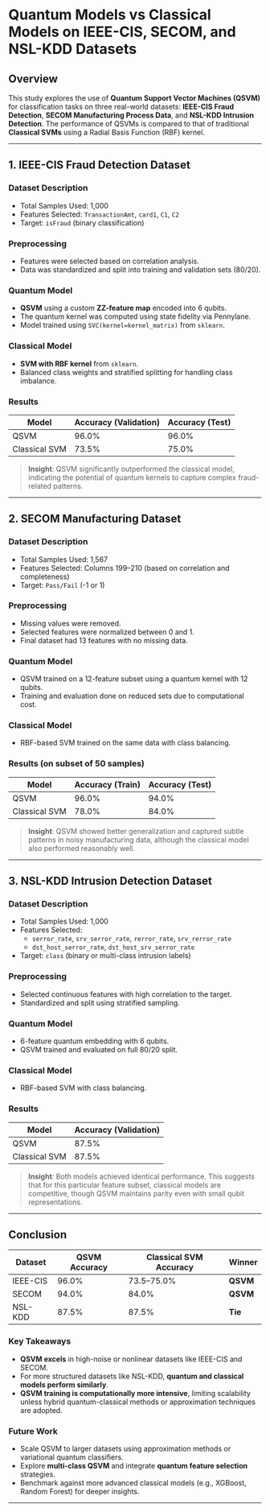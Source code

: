 # Quantum Models vs Classical Models on IEEE-CIS, SECOM, and NSL-KDD Datasets

## Overview

This study explores the use of **Quantum Support Vector Machines (QSVM)** for classification tasks on three real-world datasets: **IEEE-CIS Fraud Detection**, **SECOM Manufacturing Process Data**, and **NSL-KDD Intrusion Detection**. The performance of QSVMs is compared to that of traditional **Classical SVMs** using a Radial Basis Function (RBF) kernel.

---

## 1. IEEE-CIS Fraud Detection Dataset

### Dataset Description

- Total Samples Used: 1,000
- Features Selected: `TransactionAmt`, `card1`, `C1`, `C2`
- Target: `isFraud` (binary classification)

### Preprocessing

- Features were selected based on correlation analysis.
- Data was standardized and split into training and validation sets (80/20).

### Quantum Model

- **QSVM** using a custom **ZZ-feature map** encoded into 6 qubits.
- The quantum kernel was computed using state fidelity via Pennylane.
- Model trained using `SVC(kernel=kernel_matrix)` from `sklearn`.

### Classical Model

- **SVM with RBF kernel** from `sklearn`.
- Balanced class weights and stratified splitting for handling class imbalance.

### Results

| Model       | Accuracy (Validation) | Accuracy (Test) |
|-------------|------------------------|------------------|
| QSVM        | 96.0%                  | 96.0%            |
| Classical SVM | 73.5%                | 75.0%            |

> **Insight**: QSVM significantly outperformed the classical model, indicating the potential of quantum kernels to capture complex fraud-related patterns.

---

## 2. SECOM Manufacturing Dataset

### Dataset Description

- Total Samples Used: 1,567
- Features Selected: Columns 199–210 (based on correlation and completeness)
- Target: `Pass/Fail` (-1 or 1)

### Preprocessing

- Missing values were removed.
- Selected features were normalized between 0 and 1.
- Final dataset had 13 features with no missing data.

### Quantum Model

- QSVM trained on a 12-feature subset using a quantum kernel with 12 qubits.
- Training and evaluation done on reduced sets due to computational cost.

### Classical Model

- RBF-based SVM trained on the same data with class balancing.

### Results (on subset of 50 samples)

| Model       | Accuracy (Train) | Accuracy (Test) |
|-------------|------------------|------------------|
| QSVM        | 96.0%            | 94.0%            |
| Classical SVM | 78.0%          | 84.0%            |

> **Insight**: QSVM showed better generalization and captured subtle patterns in noisy manufacturing data, although the classical model also performed reasonably well.

---

## 3. NSL-KDD Intrusion Detection Dataset

### Dataset Description

- Total Samples Used: 1,000
- Features Selected: 
  - `serror_rate`, `srv_serror_rate`, `rerror_rate`, `srv_rerror_rate`
  - `dst_host_serror_rate`, `dst_host_srv_serror_rate`
- Target: `class` (binary or multi-class intrusion labels)

### Preprocessing

- Selected continuous features with high correlation to the target.
- Standardized and split using stratified sampling.

### Quantum Model

- 6-feature quantum embedding with 6 qubits.
- QSVM trained and evaluated on full 80/20 split.

### Classical Model

- RBF-based SVM with class balancing.

### Results

| Model       | Accuracy (Validation) |
|-------------|------------------------|
| QSVM        | 87.5%                  |
| Classical SVM | 87.5%               |

> **Insight**: Both models achieved identical performance. This suggests that for this particular feature subset, classical models are competitive, though QSVM maintains parity even with small qubit representations.

---

## Conclusion

| Dataset   | QSVM Accuracy | Classical SVM Accuracy | Winner         |
|-----------|----------------|-------------------------|----------------|
| IEEE-CIS  | 96.0%          | 73.5–75.0%              | **QSVM**       |
| SECOM     | 94.0%          | 84.0%                   | **QSVM**       |
| NSL-KDD   | 87.5%          | 87.5%                   | **Tie**        |

### Key Takeaways

- **QSVM excels** in high-noise or nonlinear datasets like IEEE-CIS and SECOM.
- For more structured datasets like NSL-KDD, **quantum and classical models perform similarly**.
- **QSVM training is computationally more intensive**, limiting scalability unless hybrid quantum-classical methods or approximation techniques are adopted.

### Future Work

- Scale QSVM to larger datasets using approximation methods or variational quantum classifiers.
- Explore **multi-class QSVM** and integrate **quantum feature selection** strategies.
- Benchmark against more advanced classical models (e.g., XGBoost, Random Forest) for deeper insights.

---
